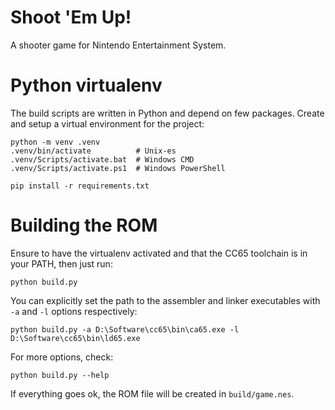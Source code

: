Shoot 'Em Up!
=============
A shooter game for Nintendo Entertainment System.

# Python virtualenv
The build scripts are written in Python and depend on few packages.
Create and setup a virtual environment for the project:

    python -m venv .venv
    .venv/bin/activate          # Unix-es
    .venv/Scripts/activate.bat  # Windows CMD
    .venv/Scripts/activate.ps1  # Windows PowerShell

    pip install -r requirements.txt

# Building the ROM
Ensure to have the virtualenv activated and that the CC65 toolchain is in your
PATH, then just run:

    python build.py

You can explicitly set the path to the assembler and linker executables with
`-a` and `-l` options respectively:

    python build.py -a D:\Software\cc65\bin\ca65.exe -l D:\Software\cc65\bin\ld65.exe

For more options, check:

    python build.py --help

If everything goes ok, the ROM file will be created in `build/game.nes`.
